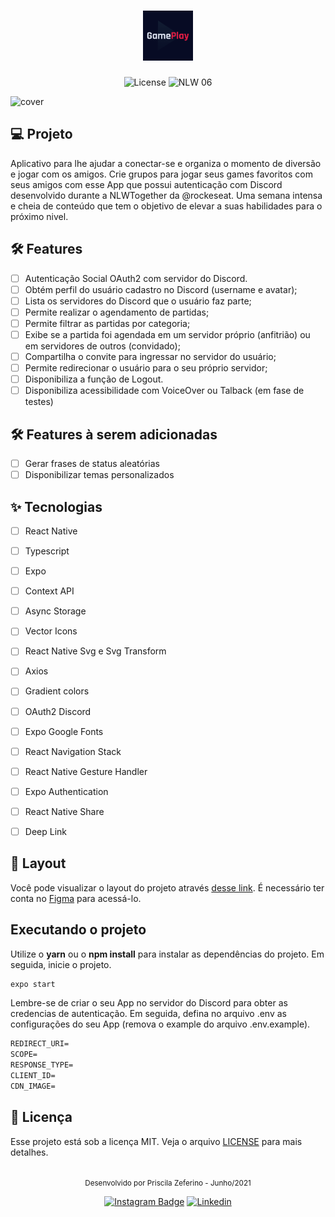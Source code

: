 <h1 align="center">
  <img alt="GamePlay" height="80" title="Plant Manager" src="./assets/icon.png" />
</h1>

<p align="center">
  <img alt="License" src="https://img.shields.io/static/v1?label=license&message=MIT&color=E51C44&labelColor=0A1033">

 <img src="https://img.shields.io/static/v1?label=NLW&message=06&color=E51C44&labelColor=0A1033" alt="NLW 06" />
</p>


![cover](.github/Capa.png?style=flat)


## 💻 Projeto

Aplicativo para lhe ajudar a conectar-se e organiza o momento de diversão e jogar com os amigos. Crie grupos para jogar seus games favoritos com seus amigos com esse App que possui autenticação com Discord desenvolvido durante a NLWTogether da @rockeseat. Uma semana intensa e cheia de conteúdo que tem o objetivo de 
elevar a suas habilidades para o próximo nivel. 

## :hammer_and_wrench: Features 

-   [ ] Autenticação Social OAuth2 com servidor do Discord.
-   [ ] Obtém perfil do usuário cadastro no Discord (username e avatar);
-   [ ] Lista os servidores do Discord que o usuário faz parte;
-   [ ] Permite realizar o agendamento de partidas;
-   [ ] Permite filtrar as partidas por categoria;
-   [ ] Exibe se a partida foi agendada em um servidor próprio (anfitrião) ou em servidores de outros (convidado);
-   [ ] Compartilha o convite para ingressar no servidor do usuário;
-   [ ] Permite redirecionar o usuário para o seu próprio servidor;
-   [ ] Disponibiliza a função de Logout.
-   [ ] Disponibiliza acessibilidade com VoiceOver ou Talback (em fase de testes) 

## :hammer_and_wrench: Features à serem adicionadas

-   [ ] Gerar frases de status aleatórias
-   [ ] Disponibilizar temas personalizados

## ✨ Tecnologias

-   [ ] React Native
-   [ ] Typescript
-   [ ] Expo
-   [ ] Context API
-   [ ] Async Storage
-   [ ] Vector Icons
-   [ ] React Native Svg e Svg Transform
-   [ ] Axios
-   [ ] Gradient colors
-   [ ] OAuth2 Discord 
-   [ ] Expo Google Fonts
-   [ ] React Navigation Stack
-   [ ] React Native Gesture Handler
-   [ ] Expo Authentication
-   [ ] React Native Share
-   [ ] Deep Link


## 🔖 Layout

Você pode visualizar o layout do projeto através [desse link](https://www.figma.com/file/y3wjgTD2azd8xcSUN5BBiF/GamePlay-(Copy)?node-id=0%3A1). 
É necessário ter conta no [Figma](http://figma.com/) para acessá-lo.


## Executando o projeto

Utilize o **yarn** ou o **npm install** para instalar as dependências do projeto.
Em seguida, inicie o projeto.

```cl
expo start
```

Lembre-se de criar o seu App no servidor do Discord para obter as credencias de autenticação. 
Em seguida, defina no arquivo .env as configurações do seu App (remova o example do arquivo .env.example).
 
 ```cl
REDIRECT_URI=
SCOPE=
RESPONSE_TYPE=
CLIENT_ID=
CDN_IMAGE=
```

## 📄 Licença

Esse projeto está sob a licença MIT. Veja o arquivo [LICENSE](LICENSE.md) para mais detalhes.

<br />

<div align="center">
  <small>Desenvolvido por Priscila Zeferino - Junho/2021</small>

  [![Instagram Badge](https://img.shields.io/badge/-Priscila_Yasmin-6633cc?style=flat-square&labelColor=6633cc&logo=instagram&logoColor=white&link=https://www.instagram.com/devgirl_pri/)](https://www.instagram.com/devgirl_pri/) 
  [![Linkedin](https://img.shields.io/badge/-LinkedIn-blue?style=flat&logo=Linkedin&logoColor=white)]( linkedin.com/in/priscila-zeferino-594b5b175)
</div>
